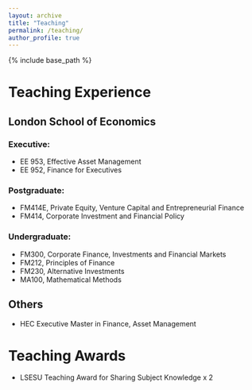 ```yaml
---
layout: archive
title: "Teaching"
permalink: /teaching/
author_profile: true
---
```

{% include base_path %}
# Teaching Experience
## London School of Economics
### Executive:
- EE 953, Effective Asset Management
- EE 952, Finance for Executives

### Postgraduate:
- FM414E, Private Equity, Venture Capital and Entrepreneurial Finance
- FM414, Corporate Investment and Financial Policy

### Undergraduate:
- FM300, Corporate Finance, Investments and Financial Markets
- FM212, Principles of Finance
- FM230, Alternative Investments
- MA100, Mathematical Methods

## Others
- HEC Executive Master in Finance, Asset Management

# Teaching Awards
- LSESU Teaching Award for Sharing Subject Knowledge x 2


